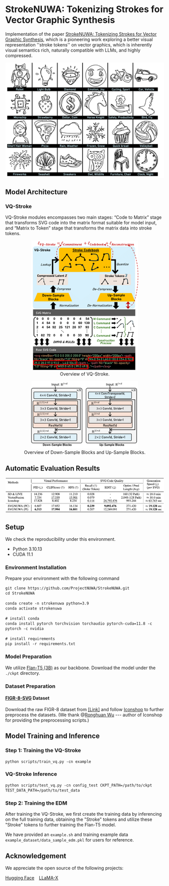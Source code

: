 # StrokeNUWA: Tokenizing Strokes for Vector Graphic Synthesis
Implementation of the paper [StrokeNUWA: Tokenizing Strokes for Vector Graphic Synthesis](https://arxiv.org/abs/2401.17093), which is a pioneering work exploring a better visual representation ''stroke tokens'' on vector graphics, which is inherently visual semantics rich, naturally compatible with LLMs, and highly compressed.
<p align="center">  
  <img src="assets/main_figure.png" width="100%" height="60%">  
</p>  

## Model Architecture
### VQ-Stroke
VQ-Stroke modules encompasses two main stages: “Code to Matrix” stage that transforms SVG code into the matrix format suitable for model input, and “Matrix to Token” stage that transforms the matrix data into stroke tokens.
<figure align="center">
  <img src="assets/VQ-Stroke.png" width="80%" height="50%">
  <figcaption>Overview of VQ-Stroke.</figcaption>
</figure>

<figure align="center">
  <img src="assets/ModelArchitecture.png" width="80%" height="50%">
  <figcaption>Overview of Down-Sample Blocks and Up-Sample Blocks.</figcaption>
</figure>



## Automatic Evaluation Results
<p align="center">  
  <img src="assets/evaluation.png" width="100%" height="50%">  
</p> 


## Setup

We check the reproducibility under this environment.
- Python 3.10.13
- CUDA 11.1

### Environment Installation

Prepare your environment with the following command
```Shell
git clone https://github.com/ProjectNUWA/StrokeNUWA.git
cd StrokeNUWA

conda create -n strokenuwa python=3.9
conda activate strokenuwa

# install conda
conda install pytorch torchvision torchaudio pytorch-cuda=11.8 -c pytorch -c nvidia

# install requirements
pip install -r requirements.txt
```

### Model Preparation
We utilize [Flan-T5 (3B)](https://huggingface.co/google/flan-t5-xl) as our backbone. Download the model under the ``./ckpt`` directory.

### Dataset Preparation

#### [FIGR-8-SVG](https://github.com/marcdemers/FIGR-8-SVG) Dataset

Download the raw FIGR-8 dataset from [[Link]](https://github.com/marcdemers/FIGR-8-SVG) and follow [Iconshop](https://icon-shop.github.io/) to further preprocess the datasets. (We thank @[Ronghuan Wu](https://github.com/kingnobro) --- author of Iconshop for providing the preprocessing scripts.)

## Model Training and Inference

### Step 1: Training the VQ-Stroke
```Shell
python scripts/train_vq.py -cn example
```

### VQ-Stroke Inference
```Shell
python scripts/test_vq.py -cn config_test CKPT_PATH=/path/to/ckpt TEST_DATA_PATH=/path/to/test_data
```

### Step 2: Training the EDM
After training the VQ-Stroke, we first create the training data by inferencing on the full training data, obtaining the "Stroke" tokens and utilize these "Stroke" tokens to further training the Flan-T5 model.

We have provided an ``example.sh`` and training example data ``example_dataset/data_sample_edm.pkl`` for users for reference.


## Acknowledgement
We appreciate the open source of the following projects:

[Hugging Face](https://github.com/huggingface) &#8194;
[LLaMA-X](https://github.com/AetherCortex/Llama-X) &#8194;